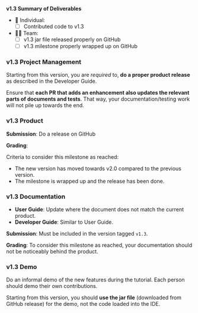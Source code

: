 <tip-box> 

**v1.3 Summary of Deliverables**

* :bust_in_silhouette: Individual:
  - [ ] Contributed code to v1.3
* :busts_in_silhouette::busts_in_silhouette: Team:
  - [ ] v1.3 jar file released properly on GitHub
  - [ ] v1.3 milestone properly wrapped up on GitHub

</tip-box>

### v1.3 Project Management

<tip-box type="important">

Starting from this version, you are _required_ to, **do a proper product release** as described in the Developer Guide.

</tip-box>

<tip-box type="tip"> 

Ensure that **each PR that adds an enhancement also updates the relevant parts of documents and tests**. That way, your documentation/testing work will not pile up towards the end.

</tip-box>


### v1.3 Product

**Submission**: Do a release on GitHub

**Grading**: 

Criteria to consider this milestone as reached:
* The new version has moved towards v2.0 compared to the previous version.
* The milestone is wrapped up and the release has been done.
 

### v1.3 Documentation

* **User Guide**: Update where the document does not match the current product.
* **Developer Guide**: Similar to User Guide.

**Submission**: Must be included in the version tagged `v1.3`.

**Grading**: To consider this milestone as reached, your documentation should not be noticeably behind the product.  


### v1.3 Demo

Do an informal demo of the new features during the tutorial. Each person should demo their own contributions. 

<tip-box type="important">

Starting from this version, you should **use the jar file** (downloaded from GitHub release) for the demo, not the code loaded into the IDE.

</tip-box>

